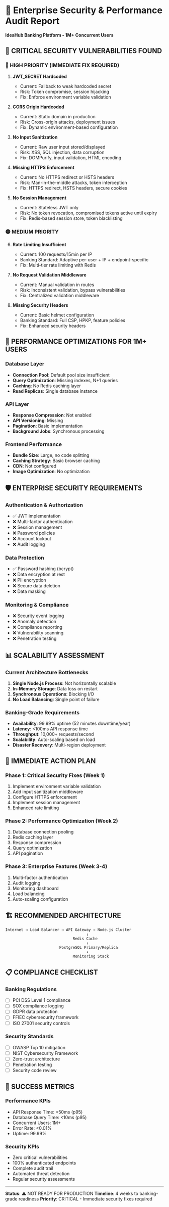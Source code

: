 # 🏦 Enterprise Security & Performance Audit Report
**IdeaHub Banking Platform - 1M+ Concurrent Users**

## 🚨 CRITICAL SECURITY VULNERABILITIES FOUND

### 🔴 HIGH PRIORITY (IMMEDIATE FIX REQUIRED)

1. **JWT_SECRET Hardcoded**
   - Current: Fallback to weak hardcoded secret
   - Risk: Token compromise, session hijacking
   - Fix: Enforce environment variable validation

2. **CORS Origin Hardcoded**
   - Current: Static domain in production
   - Risk: Cross-origin attacks, deployment issues
   - Fix: Dynamic environment-based configuration

3. **No Input Sanitization**
   - Current: Raw user input stored/displayed
   - Risk: XSS, SQL injection, data corruption
   - Fix: DOMPurify, input validation, HTML encoding

4. **Missing HTTPS Enforcement**
   - Current: No HTTPS redirect or HSTS headers
   - Risk: Man-in-the-middle attacks, token interception
   - Fix: HTTPS redirect, HSTS headers, secure cookies

5. **No Session Management**
   - Current: Stateless JWT only
   - Risk: No token revocation, compromised tokens active until expiry
   - Fix: Redis-based session store, token blacklisting

### 🟡 MEDIUM PRIORITY

6. **Rate Limiting Insufficient**
   - Current: 100 requests/15min per IP
   - Banking Standard: Adaptive per-user + IP + endpoint-specific
   - Fix: Multi-tier rate limiting with Redis

7. **No Request Validation Middleware**
   - Current: Manual validation in routes
   - Risk: Inconsistent validation, bypass vulnerabilities
   - Fix: Centralized validation middleware

8. **Missing Security Headers**
   - Current: Basic helmet configuration
   - Banking Standard: Full CSP, HPKP, feature policies
   - Fix: Enhanced security headers

## 🚀 PERFORMANCE OPTIMIZATIONS FOR 1M+ USERS

### Database Layer
- **Connection Pool**: Default pool size insufficient
- **Query Optimization**: Missing indexes, N+1 queries
- **Caching**: No Redis caching layer
- **Read Replicas**: Single database instance

### API Layer
- **Response Compression**: Not enabled
- **API Versioning**: Missing
- **Pagination**: Basic implementation
- **Background Jobs**: Synchronous processing

### Frontend Performance
- **Bundle Size**: Large, no code splitting
- **Caching Strategy**: Basic browser caching
- **CDN**: Not configured
- **Image Optimization**: No optimization

## 🛡️ ENTERPRISE SECURITY REQUIREMENTS

### Authentication & Authorization
- ✅ JWT implementation
- ❌ Multi-factor authentication
- ❌ Session management
- ❌ Password policies
- ❌ Account lockout
- ❌ Audit logging

### Data Protection
- ✅ Password hashing (bcrypt)
- ❌ Data encryption at rest
- ❌ PII encryption
- ❌ Secure data deletion
- ❌ Data masking

### Monitoring & Compliance
- ❌ Security event logging
- ❌ Anomaly detection
- ❌ Compliance reporting
- ❌ Vulnerability scanning
- ❌ Penetration testing

## 📊 SCALABILITY ASSESSMENT

### Current Architecture Bottlenecks
1. **Single Node.js Process**: Not horizontally scalable
2. **In-Memory Storage**: Data loss on restart
3. **Synchronous Operations**: Blocking I/O
4. **No Load Balancing**: Single point of failure

### Banking-Grade Requirements
- **Availability**: 99.99% uptime (52 minutes downtime/year)
- **Latency**: <100ms API response time
- **Throughput**: 10,000+ requests/second
- **Scalability**: Auto-scaling based on load
- **Disaster Recovery**: Multi-region deployment

## 🔧 IMMEDIATE ACTION PLAN

### Phase 1: Critical Security Fixes (Week 1)
1. Implement environment variable validation
2. Add input sanitization middleware
3. Configure HTTPS enforcement
4. Implement session management
5. Enhanced rate limiting

### Phase 2: Performance Optimization (Week 2)
1. Database connection pooling
2. Redis caching layer
3. Response compression
4. Query optimization
5. API pagination

### Phase 3: Enterprise Features (Week 3-4)
1. Multi-factor authentication
2. Audit logging
3. Monitoring dashboard
4. Load balancing
5. Auto-scaling configuration

## 🏗️ RECOMMENDED ARCHITECTURE

```
Internet → Load Balancer → API Gateway → Node.js Cluster
                                    ↓
                              Redis Cache
                                    ↓
                        PostgreSQL Primary/Replica
                                    ↓
                              Monitoring Stack
```

## 📋 COMPLIANCE CHECKLIST

### Banking Regulations
- [ ] PCI DSS Level 1 compliance
- [ ] SOX compliance logging
- [ ] GDPR data protection
- [ ] FFIEC cybersecurity framework
- [ ] ISO 27001 security controls

### Security Standards
- [ ] OWASP Top 10 mitigation
- [ ] NIST Cybersecurity Framework
- [ ] Zero-trust architecture
- [ ] Penetration testing
- [ ] Security code review

## 🎯 SUCCESS METRICS

### Performance KPIs
- API Response Time: <50ms (p95)
- Database Query Time: <10ms (p95)
- Concurrent Users: 1M+
- Error Rate: <0.01%
- Uptime: 99.99%

### Security KPIs
- Zero critical vulnerabilities
- 100% authenticated endpoints
- Complete audit trail
- Automated threat detection
- Regular security assessments

---
**Status**: ⚠️ NOT READY FOR PRODUCTION
**Timeline**: 4 weeks to banking-grade readiness
**Priority**: CRITICAL - Immediate security fixes required